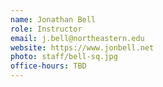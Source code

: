 ```yaml
---
name: Jonathan Bell
role: Instructor
email: j.bell@northeastern.edu
website: https://www.jonbell.net
photo: staff/bell-sq.jpg
office-hours: TBD
---
```


